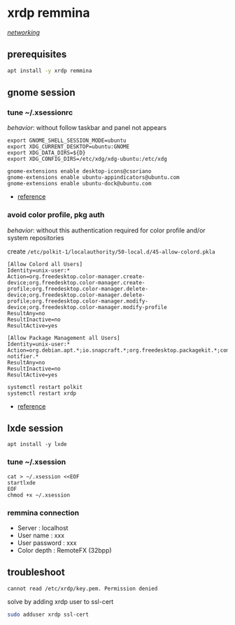 # xrdp remmina

*[networking](../README.md#networking)*

## prerequisites

```sh
apt install -y xrdp remmina
```

## gnome session

### tune ~/.xsessionrc

*behavior*: without follow taskbar and panel not appears

```
export GNOME_SHELL_SESSION_MODE=ubuntu
export XDG_CURRENT_DESKTOP=ubuntu:GNOME
export XDG_DATA_DIRS=${D}
export XDG_CONFIG_DIRS=/etc/xdg/xdg-ubuntu:/etc/xdg

gnome-extensions enable desktop-icons@csoriano
gnome-extensions enable ubuntu-appindicators@ubuntu.com
gnome-extensions enable ubuntu-dock@ubuntu.com
```

- [reference](https://www.hiroom2.com/2018/04/29/ubuntu-1804-xrdp-gnome-en/)

### avoid color profile, pkg auth

*behavior*: without this authentication required for color profile and/or system repositories

create `/etc/polkit-1/localauthority/50-local.d/45-allow-colord.pkla`

```
[Allow Colord all Users]
Identity=unix-user:*
Action=org.freedesktop.color-manager.create-device;org.freedesktop.color-manager.create-profile;org.freedesktop.color-manager.delete-device;org.freedesktop.color-manager.delete-profile;org.freedesktop.color-manager.modify-device;org.freedesktop.color-manager.modify-profile
ResultAny=no
ResultInactive=no
ResultActive=yes

[Allow Package Management all Users]
Identity=unix-user:*
Action=org.debian.apt.*;io.snapcraft.*;org.freedesktop.packagekit.*;com.ubuntu.update-notifier.*
ResultAny=no
ResultInactive=no
ResultActive=yes
```

```
systemctl restart polkit
systemctl restart xrdp
```

- [reference](http://c-nergy.be/blog/?p=12043)

## lxde session

```
apt install -y lxde
```

### tune ~/.xsession

```
cat > ~/.xsession <<EOF
startlxde
EOF
chmod +x ~/.xsession
```

### remmina connection

- Server : localhost
- User name : xxx
- User password : xxx
- Color depth : RemoteFX (32bpp)

## troubleshoot

```
cannot read /etc/xrdp/key.pem. Permission denied
```

solve by adding xrdp user to ssl-cert

```sh
sudo adduser xrdp ssl-cert  
```
